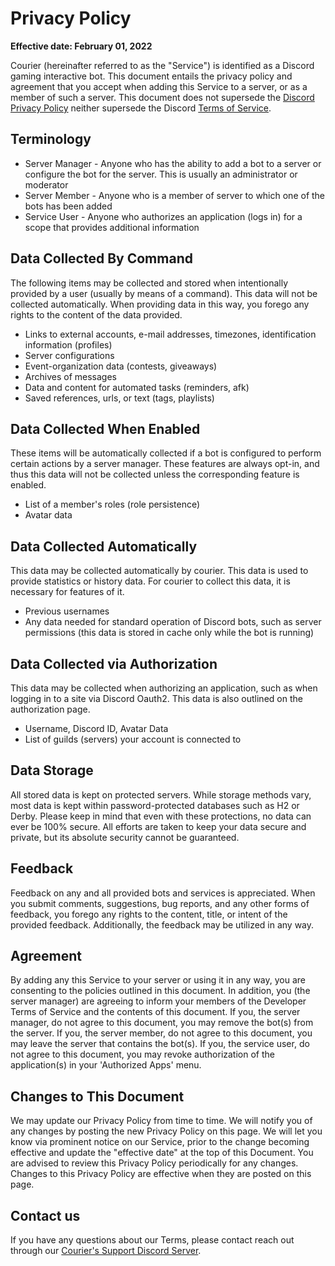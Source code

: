 <h1>Privacy Policy</h1>

**Effective date: February 01, 2022**

Courier (hereinafter referred to as the "Service") is identified as a Discord gaming interactive bot.
This document entails the privacy policy and agreement that you accept when adding this Service to a server, or as a member of such a server. 
This document does not supersede the [Discord Privacy Policy](https://discord.com/privacy) neither supersede the Discord <a href="https://discord.com/terms">Terms of Service</a>.

<h2>Terminology</h2>

* Server Manager - Anyone who has the ability to add a bot to a server or configure the bot for the server. This is usually an administrator or moderator
* Server Member - Anyone who is a member of server to which one of the bots has been added
* Service User - Anyone who authorizes an application (logs in) for a scope that provides additional information

<h2>Data Collected By Command</h2>
The following items may be collected and stored when intentionally provided by a user (usually by means of a command). This data will not be collected automatically. 
When providing data in this way, you forego any rights to the content of the data provided.

* Links to external accounts, e-mail addresses, timezones, identification information (profiles)
* Server configurations
* Event-organization data (contests, giveaways)
* Archives of messages
* Data and content for automated tasks (reminders, afk)
* Saved references, urls, or text (tags, playlists)

<h2>Data Collected When Enabled</h2>
These items will be automatically collected if a bot is configured to perform certain actions by a server manager. 
These features are always opt-in, and thus this data will not be collected unless the corresponding feature is enabled.

* List of a member\'s roles (role persistence)
* Avatar data

<h2>Data Collected Automatically</h2>

This data may be collected automatically by courier. This data is used to provide statistics or history data. For courier to collect this data, it is necessary for features of it.

* Previous usernames
* Any data needed for standard operation of Discord bots, such as server permissions (this data is stored in cache only while the bot is running)
<h2>Data Collected via Authorization</h2>
This data may be collected when authorizing an application, such as when logging in to a site via Discord Oauth2. This data is also outlined on the authorization page.

* Username, Discord ID, Avatar Data
* List of guilds (servers) your account is connected to

<h2>Data Storage</h2>
All stored data is kept on protected servers. While storage methods vary, most data is kept within password-protected databases such as H2 or Derby. Please keep in mind that even with these protections, no data can ever be 100% secure. All efforts are taken to keep your data secure and private, but its absolute security cannot be guaranteed.

<h2>Feedback</h2>
Feedback on any and all provided bots and services is appreciated. When you submit comments, suggestions, bug reports, and any other forms of feedback, you forego any rights to the content, title, or intent of the provided feedback. Additionally, the feedback may be utilized in any way.

<h2>Agreement</h2>
By adding any this Service to your server or using it in any way, you are consenting to the policies outlined in this document. 
  In addition, you (the server manager) are agreeing to inform your members of the Developer Terms of Service and the contents of this document. 
  If you, the server manager, do not agree to this document, you may remove the bot(s) from the server. 
  If you, the server member, do not agree to this document, you may leave the server that contains the bot(s). 
  If you, the service user, do not agree to this document, you may revoke authorization of the application(s) in your 'Authorized Apps' menu.

<h2>Changes to This Document</h2>
We may update our Privacy Policy from time to time. We will notify you of any changes by posting the new Privacy Policy on this page.
We will let you know via prominent notice on our Service, prior to the change becoming effective and update the "effective date" at the top of this Document.
You are advised to review this Privacy Policy periodically for any changes. Changes to this Privacy Policy are effective when they are posted on this page.

<h2>Contact us</h2>
If you have any questions about our Terms, please contact reach out through our <a href="https://discord.gg/MdCfgwNN6q">Courier's Support Discord Server</a>.
